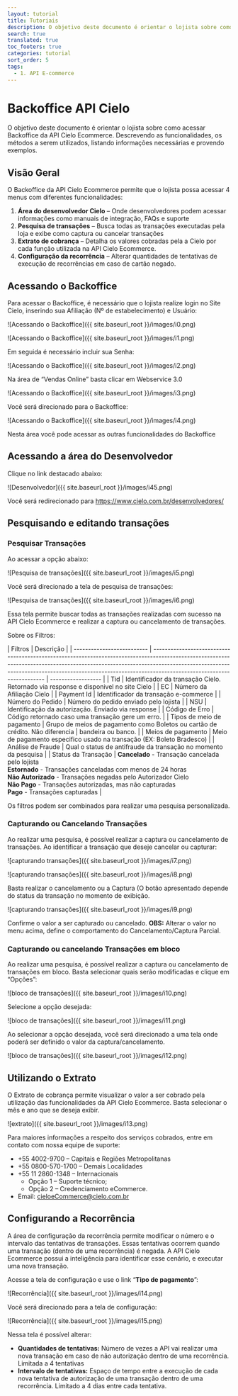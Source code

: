 ```yaml
---
layout: tutorial
title: Tutoriais
description: O objetivo deste documento é orientar o lojista sobre como acessar Backoffice da API Cielo Ecommerce. Descrevendo as funcionalidades, os métodos a serem utilizados, listando informações necessárias e provendo exemplos.
search: true
translated: true
toc_footers: true
categories: tutorial
sort_order: 5
tags:
  - 1. API E-commerce
---
```


# Backoffice API Cielo

O objetivo deste documento é orientar o lojista sobre como acessar Backoffice da API Cielo Ecommerce. Descrevendo as funcionalidades, os métodos a serem utilizados, listando informações necessárias e provendo exemplos.

## Visão Geral

O Backoffice da API Cielo Ecommerce permite que o lojista possa acessar 4 menus com diferentes funcionalidades:

1. **Área do desenvolvedor Cielo** – Onde desenvolvedores podem acessar informações como manuais de integração, FAQs e suporte
2. **Pesquisa de transações** – Busca todas as transações executadas pela loja e exibe como captura ou cancelar transações
3. **Extrato de cobrança** – Detalha os valores cobradas pela a Cielo por cada função utilizada na API Cielo Ecommerce.
4. **Configuração da recorrência** – Alterar quantidades de tentativas de execução de recorrências em caso de cartão negado.

## Acessando o Backoffice

Para acessar o Backoffice, é necessário que o lojista realize login no Site Cielo, inserindo sua Afiliação (Nº de estabelecimento) e Usuário:

![Acessando o Backoffice]({{ site.baseurl_root }}/images/i0.png)

![Acessando o Backoffice]({{ site.baseurl_root }}/images/i1.png)

Em seguida é necessário incluir sua Senha:

![Acessando o Backoffice]({{ site.baseurl_root }}/images/i2.png)

Na área de “Vendas Online” basta clicar em Webservice 3.0

![Acessando o Backoffice]({{ site.baseurl_root }}/images/i3.png)

Você será direcionado para o Backoffice:

![Acessando o Backoffice]({{ site.baseurl_root }}/images/i4.png)

Nesta área você pode acessar as outras funcionalidades do Backoffice

## Acessando a área do Desenvolvedor

Clique no link destacado abaixo:

![Desenvolvedor]({{ site.baseurl_root }}/images/i45.png)

Você será redirecionado para <https://www.cielo.com.br/desenvolvedores/>

## Pesquisando e editando transações

### Pesquisar Transações

Ao acessar a opção abaixo:

![Pesquisa de transações]({{ site.baseurl_root }}/images/i5.png)

Você será direcionado a tela de pesquisa de transações:

![Pesquisa de transações]({{ site.baseurl_root }}/images/i6.png)

Essa tela permite buscar todas as transações realizadas com sucesso na API Cielo Ecommerce e realizar a captura ou cancelamento de transações.

Sobre os Filtros:

| Filtros                    | Descrição                                                                                                                                                                                                                                                                          |
| -------------------------- | ---------------------------------------------------------------------------------------------------------------------------------------------------------------------------------------------------------------------------------------------------------------------------------- | ------------------ |
| Tid                        | Identificador da transação Cielo. Retornado via response e disponivel no site Cielo                                                                                                                                                                                                |
| EC                         | Número da Afiliação Cielo                                                                                                                                                                                                                                                          |
| Payment Id                 | Identificador da transação e-commerce                                                                                                                                                                                                                                              |
| Número do Pedido           | Número do pedido enviado pelo lojista                                                                                                                                                                                                                                              |
| NSU                        | Identificação da autorização. Enviado via response                                                                                                                                                                                                                                 |
| Código de Erro             | Código retornado caso uma transação gere um erro.                                                                                                                                                                                                                                  |
| Tipos de meio de pagamento | Grupo de meios de pagamento como Boletos ou cartão de crédito. Não diferencia                                                                                                                                                                                                      | bandeira ou banco. |
| Meios de pagamento         | Meio de pagamento especifico usado na transação (EX: Boleto Bradesco)                                                                                                                                                                                                              |
| Análise de Fraude          | Qual o status de antifraude da transação no momento da pesquisa                                                                                                                                                                                                                    |
| Status da Transação        | **Cancelado** - Transação cancelada pelo lojista<br>**Estornado** - Transações canceladas com menos de 24 horas<br>**Não Autorizado** - Transações negadas pelo Autorizador Cielo<br>**Não Pago** - Transações autorizadas, mas não capturadas<br>**Pago** - Transações capturadas |

Os filtros podem ser combinados para realizar uma pesquisa personalizada.

### Capturando ou Cancelando Transações

Ao realizar uma pesquisa, é possível realizar a captura ou cancelamento de transações. Ao identificar a transação que deseje cancelar ou capturar:

![capturando transações]({{ site.baseurl_root }}/images/i7.png)

![capturando transações]({{ site.baseurl_root }}/images/i8.png)

Basta realizar o cancelamento ou a Captura (O botão apresentado depende do status da transação no momento de exibição.

![capturando transações]({{ site.baseurl_root }}/images/i9.png)

Confirme o valor a ser capturado ou cancelado.
**OBS:** Alterar o valor no menu acima, define o comportamento do Cancelamento/Captura Parcial.

### Capturando ou cancelando Transações em bloco

Ao realizar uma pesquisa, é possível realizar a captura ou cancelamento de transações em bloco. Basta selecionar quais serão modificadas e clique em “Opções”:

![bloco de transações]({{ site.baseurl_root }}/images/i10.png)

Selecione a opção desejada:

![bloco de transações]({{ site.baseurl_root }}/images/i11.png)

Ao selecionar a opção desejada, você será direcionado a uma tela onde poderá ser definido o valor da captura/cancelamento.

![bloco de transações]({{ site.baseurl_root }}/images/i12.png)

## Utilizando o Extrato

O Extrato de cobrança permite visualizar o valor a ser cobrado pela utilização das funcionalidades da API Cielo Ecommerce. Basta selecionar o mês e ano que se deseja exibir.

![extrato]({{ site.baseurl_root }}/images/i13.png)

Para maiores informações a respeito dos serviços cobrados, entre em contato com nossa equipe de suporte:

- +55 4002-9700 – Capitais e Regiões Metropolitanas
- +55 0800-570-1700 – Demais Localidades
- +55 11 2860-1348 – Internacionais
  - Opção 1 – Suporte técnico;
  - Opção 2 – Credenciamento eCommerce.
- Email: cieloeCommerce@cielo.com.br

## Configurando a Recorrência

A área de configuração da recorrência permite modificar o número e o intervalo das tentativas de transações. Essas tentativas ocorrem quando uma transação (dentro de uma recorrência) é negada. A API Cielo Ecommerce possui a inteligência para identificar esse cenário, e executar uma nova transação.

Acesse a tela de configuração e use o link “**Tipo de pagamento**”:

![Recorrência]({{ site.baseurl_root }}/images/i14.png)

Você será direcionado para a tela de configuração:

![Recorrência]({{ site.baseurl_root }}/images/i15.png)

Nessa tela é possível alterar:

- **Quantidades de tentativas:** Número de vezes a API vai realizar uma nova transação em caso de não autorização dentro de uma recorrência. Limitada a 4 tentativas
- **Intervalo de tentativas:** Espaço de tempo entre a execução de cada nova tentativa de autorização de uma transação dentro de uma recorrência. Limitado a 4 dias entre cada tentativa.
